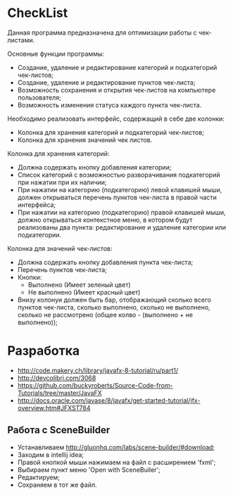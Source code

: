 # CheckList
Данная программа предназначена для оптимизации работы с чек-листами.

Основные функции программы:
* Создание, удаление и редактирование категорий и подкатегорий чек-листов;
* Создание, удаление и редактирование пунктов чек-листа; 
* Возможность сохранения и открытия чек-листов на компьютере пользователя;
* Возможность изменения статуса каждого пункта чек-листа.
    
    
Необходимо реализовать интерфейс, содержащий в себе две колонки:
* Колонка для хранения категорий и подкатегорий чек-листов;
* Колонка для хранения значений чек листов. 

Колонка для хранения категорий:
* Должна содержать кнопку добавления категории;
* Список категорий с возможностью разворачивания подкатегорий при нажатии при их наличии;
* При нажатии на категорию (подкатегорию) левой клавишей мыши, должен открываться перечень пунктов чек-листа в правой части интерфейса;
* При нажатии на категорию (подкатегорию) правой клавишей мыши, должно открываться контекстное меню, в котором будут реализованы два пункта: редактирование и удаление категории или подкатегории. 
    
Колонка для значений чек-листов:
* Должна содержать кнопку добавления пункта чек-листа;
* Перечень пунктов чек-листа;
* Кнопки: 
    * Выполнено (Имеет зеленый цвет)
    * Не выполнено (Имеет красный цвет)
* Внизу колонуи должен быть бар, отображающий сколько всего пунктов чек-листа, сколько выполнено, сколько не выполнено, сколько не рассмотрено (общее колво - (выполнено + не выполнено));
   
# Разработка
* http://code.makery.ch/library/javafx-8-tutorial/ru/part1/
* http://devcolibri.com/3068
* https://github.com/buckyroberts/Source-Code-from-Tutorials/tree/master/JavaFX
* http://docs.oracle.com/javase/8/javafx/get-started-tutorial/jfx-overview.htm#JFXST784

## Работа с SceneBuilder
* Устанавливаем http://gluonhq.com/labs/scene-builder/#download;
* Заходим в intellij idea;
* Правой кнопкой мыши нажимаем на файл с расширением 'fxml';
* Выбираем пункт меню 'Open with SceneBuiler';
* Редактируем;
* Сохраняем в тот же файл.